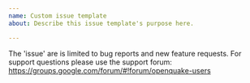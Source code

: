 ```yaml
---
name: Custom issue template
about: Describe this issue template's purpose here.

---
```


The 'issue' are is limited to bug reports and new feature requests.
For support questions please use the support forum: https://groups.google.com/forum/#!forum/openquake-users
